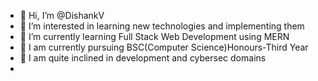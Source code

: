 - 👋 Hi, I’m @DishankV
- 👀 I’m interested in learning new technologies and implementing them 
- 🌱 I’m currently learning Full Stack Web Development using MERN
- 🌱 I am currently pursuing BSC(Computer Science)Honours-Third Year
- 👀 I am quite inclined  in development and cybersec domains
- 
<!---
DishankV/DishankV is a ✨ special ✨ repository because its `README.md` (this file) appears on your GitHub profile.
You can click the Preview link to take a look at your changes.
--->
